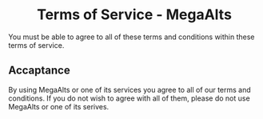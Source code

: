 <h1 align="center">Terms of Service - MegaAlts</h1>

You must be able to agree to all of these terms and conditions within these terms of service.

<h2>Accaptance</h2>

By using MegaAlts or one of its services you agree to all of our terms and conditions. If you do not wish to agree with all of them, please do not use MegaAlts or one of its serives.
